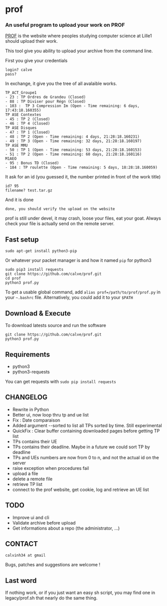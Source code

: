 prof
====

### An useful program to upload your work on PROF

[PROF] is the website where peoples studying computer science at Lille1 should upload their work.

This tool give you ability to upload your archive from the command line.

First you give your credentials

    login? calve
    pass?

In exchange, it give you the tree of all avalaible works.

    TP_ACT_Groupe1
    - 23 : TP Ordres de Grandeu (Closed)
    - 88 : TP Diviser pour Régn (Closed)
    - 103 :  TP 3 Compression Im (Open - Time remaining: 6 days, 17:43:18.160355)
    TP ASE Contextes
    - 45 : TP 2 (Closed)
    - 46 : TP 4 (Closed)
    TP ASE Disques
    - 47 : TP 1 (Closed)
    - 48 : TP 2 (Open - Time remaining: 4 days, 21:28:18.160231)
    - 49 : TP 3 (Open - Time remaining: 32 days, 21:28:18.160197)
    TP ASE MMU
    - 50 : TP 1 (Open - Time remaining: 53 days, 21:28:18.160153)
    - 51 : TP 2 (Open - Time remaining: 60 days, 21:28:18.160116)
    M1AEO
    - 95 : Bonus TD (Closed)
    - 184 : TP roulette (Open - Time remaining: 5 days, 18:28:18.160059)

It ask for an id (you guessed it, the number printed in front of the work title)

    id? 95
    filename? test.tar.gz

And it is done

    done, you should verify the upload on the website

prof is still under devel, it may crash, loose your files, eat your goat.
Always check your file is actually send on the remote server.

[PROF]: https://prof.fil.univ-lille1.fr

## Fast setup

    sudo apt-get install python3-pip

Or whatever your packet manager is and how it named ``pip`` for python3

    sudo pip3 install requests
    git clone https://github.com/calve/prof.git
    cd prof
    python3 prof.py


To get a usable global command, add ``alias prof=/path/to/prof/prof.py`` in your ``~.bashrc`` file.
Alternatively, you could add it to your ``$PATH``

## Download & Execute

To download latests source and run the software

    git clone https://github.com/calve/prof.git
    python3 prof.py


## Requirements

 * python3
 * python3-requests

You can get requests with ``sudo pip install requests``


## CHANGELOG

 - Rewrite in Python
 - Better ui, now loop thru tp and ue list
 - Fix : Date comparaison
 - Added argument --sorted to list all TPs sorted by time. Still experimental
 - QuickFix : Clear buffer containing downloaded pages before getting TP list
 - TPs contains their UE
 - TPs contains their deadline. Maybe in a future we could sort TP by deadline
 - TPs and UEs numbers are now from 0 to n, and not the actual id on the server
 - raise exception when procedures fail
 - upload a file
 - delete a remote file
 - retrieve TP list
 - connect to the prof website, get cookie, log and retrieve an UE list

## TODO

  - Improve ui and cli
  - Validate archive before upload
  - Get informations about a repo (the administrator, ...)

## CONTACT

    calvinh34 at gmail

Bugs, patches and suggestions are welcome !

## Last word

If nothing work, or if you just want an easy sh script, you may find one in legacy/prof.sh that nearly do the same thing.
